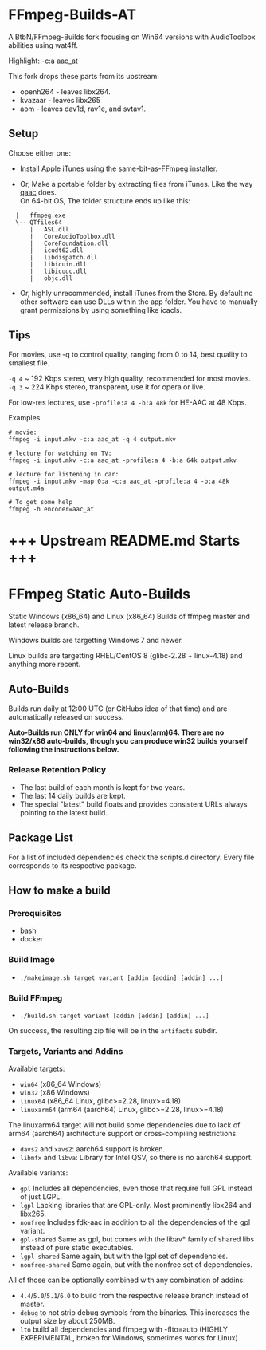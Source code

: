 # FFmpeg-Builds-AT

A BtbN/FFmpeg-Builds fork focusing on Win64 versions with AudioToolbox abilities using wat4ff.

Highlight: -c:a aac_at

This fork drops these parts from its upstream:

* openh264 - leaves libx264.
* kvazaar - leaves libx265
* aom - leaves dav1d, rav1e, and svtav1.

## Setup

Choose either one:

* Install Apple iTunes using the same-bit-as-FFmpeg installer.

* Or, Make a portable folder by extracting files from iTunes.
  Like the way [qaac](https://github.com/nu774/qaac) does.  
  On 64-bit OS, The folder structure ends up like this:
```
  |   ffmpeg.exe
  \-- QTfiles64
      |   ASL.dll
      |   CoreAudioToolbox.dll
      |   CoreFoundation.dll
      |   icudt62.dll
      |   libdispatch.dll
      |   libicuin.dll
      |   libicuuc.dll
      |   objc.dll
```

* Or, highly unrecommended, install iTunes from the Store. By default no other
  software can use DLLs within the app folder. You have to manually grant
  permissions by using something like icacls.
  
## Tips

For movies, use -q to control quality, ranging from 0 to 14, best quality to 
smallest file.

`-q 4` ~ 192 Kbps stereo, very high quality, recommended for most movies.  
`-q 3` ~ 224 Kbps stereo, transparent, use it for opera or live.

For low-res lectures, use `-profile:a 4 -b:a 48k` for HE-AAC at 48 Kbps.

Examples
```
# movie:
ffmpeg -i input.mkv -c:a aac_at -q 4 output.mkv

# lecture for watching on TV:
ffmpeg -i input.mkv -c:a aac_at -profile:a 4 -b:a 64k output.mkv

# lecture for listening in car:
ffmpeg -i input.mkv -map 0:a -c:a aac_at -profile:a 4 -b:a 48k output.m4a

# To get some help
ffmpeg -h encoder=aac_at
```

# +++ Upstream README.md Starts +++
# FFmpeg Static Auto-Builds

Static Windows (x86_64) and Linux (x86_64) Builds of ffmpeg master and latest release branch.

Windows builds are targetting Windows 7 and newer.

Linux builds are targetting RHEL/CentOS 8 (glibc-2.28 + linux-4.18) and anything more recent.

## Auto-Builds

Builds run daily at 12:00 UTC (or GitHubs idea of that time) and are automatically released on success.

**Auto-Builds run ONLY for win64 and linux(arm)64. There are no win32/x86 auto-builds, though you can produce win32 builds yourself following the instructions below.**

### Release Retention Policy

- The last build of each month is kept for two years.
- The last 14 daily builds are kept.
- The special "latest" build floats and provides consistent URLs always pointing to the latest build.

## Package List

For a list of included dependencies check the scripts.d directory.
Every file corresponds to its respective package.

## How to make a build

### Prerequisites

* bash
* docker

### Build Image

* `./makeimage.sh target variant [addin [addin] [addin] ...]`

### Build FFmpeg

* `./build.sh target variant [addin [addin] [addin] ...]`

On success, the resulting zip file will be in the `artifacts` subdir.

### Targets, Variants and Addins

Available targets:
* `win64` (x86_64 Windows)
* `win32` (x86 Windows)
* `linux64` (x86_64 Linux, glibc>=2.28, linux>=4.18)
* `linuxarm64` (arm64 (aarch64) Linux, glibc>=2.28, linux>=4.18)

The linuxarm64 target will not build some dependencies due to lack of arm64 (aarch64) architecture support or cross-compiling restrictions.

* `davs2` and `xavs2`: aarch64 support is broken.
* `libmfx` and `libva`: Library for Intel QSV, so there is no aarch64 support.

Available variants:
* `gpl` Includes all dependencies, even those that require full GPL instead of just LGPL.
* `lgpl` Lacking libraries that are GPL-only. Most prominently libx264 and libx265.
* `nonfree` Includes fdk-aac in addition to all the dependencies of the gpl variant.
* `gpl-shared` Same as gpl, but comes with the libav* family of shared libs instead of pure static executables.
* `lgpl-shared` Same again, but with the lgpl set of dependencies.
* `nonfree-shared` Same again, but with the nonfree set of dependencies.

All of those can be optionally combined with any combination of addins:
* `4.4`/`5.0`/`5.1`/`6.0` to build from the respective release branch instead of master.
* `debug` to not strip debug symbols from the binaries. This increases the output size by about 250MB.
* `lto` build all dependencies and ffmpeg with -flto=auto (HIGHLY EXPERIMENTAL, broken for Windows, sometimes works for Linux)
